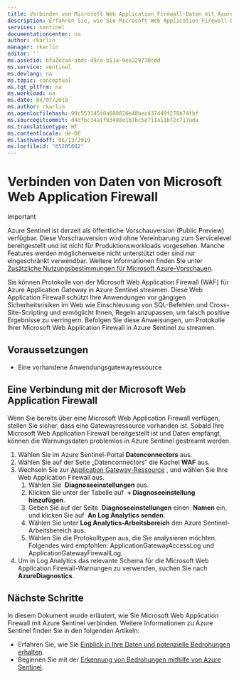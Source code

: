 ```yaml
---
title: Verbinden von Microsoft Web Application Firewall-Daten mit Azure Sentinel Preview | Microsoft-Dokumentation
description: Erfahren Sie, wie Sie Microsoft Web Application Firewall-Daten mit Azure Sentinel verknüpfen.
services: sentinel
documentationcenter: na
author: rkarlin
manager: rkarlin
editor: ''
ms.assetid: bfa2eca4-abdc-49ce-b11a-0ee229770cdd
ms.service: sentinel
ms.devlang: na
ms.topic: conceptual
ms.tgt_pltfrm: na
ms.workload: na
ms.date: 04/07/2019
ms.author: rkarlin
ms.openlocfilehash: 99c553145f0a600826e48bec437449f278b74fbf
ms.sourcegitcommit: d4dfbc34a1f03488e1b7bc5e711a11b72c717ada
ms.translationtype: HT
ms.contentlocale: de-DE
ms.lasthandoff: 06/13/2019
ms.locfileid: "65205642"
---
```

# <a name="connect-data-from-microsoft-web-application-firewall"></a>Verbinden von Daten von Microsoft Web Application Firewall

> [!IMPORTANT]
> Azure Sentinel ist derzeit als öffentliche Vorschauversion (Public Preview) verfügbar.
> Diese Vorschauversion wird ohne Vereinbarung zum Servicelevel bereitgestellt und ist nicht für Produktionsworkloads vorgesehen. Manche Features werden möglicherweise nicht unterstützt oder sind nur eingeschränkt verwendbar. Weitere Informationen finden Sie unter [Zusätzliche Nutzungsbestimmungen für Microsoft Azure-Vorschauen](https://azure.microsoft.com/support/legal/preview-supplemental-terms/).

Sie können Protokolle von der Microsoft Web Application Firewall (WAF) für Azure Application Gateway in Azure Sentinel streamen. Diese Web Application Firewall schützt Ihre Anwendungen vor gängigen Sicherheitsrisiken im Web wie Einschleusung von SQL-Befehlen und Cross-Site-Scripting und ermöglicht Ihnen, Regeln anzupassen, um falsch positive Ergebnisse zu verringern. Befolgen Sie diese Anweisungen, um Protokolle Ihrer Microsoft Web Application Firewall in Azure Sentinel zu streamen.


## <a name="prerequisites"></a>Voraussetzungen

- Eine vorhandene Anwendungsgatewayressource

## <a name="connect-to-microsoft-web-application-firewall"></a>Eine Verbindung mit der Microsoft Web Application Firewall

Wenn Sie bereits über eine Microsoft Web Application Firewall verfügen, stellen Sie sicher, dass eine Gatewayressource vorhanden ist.
Sobald Ihre Microsoft Web Application Firewall bereitgestellt ist und Daten empfängt, können die Warnungsdaten problemlos in Azure Sentinel gestreamt werden.
    
1. Wählen Sie im Azure Sentinel-Portal **Datenconnectors** aus.
1. Wählen Sie auf der Seite „Datenconnectors“ die Kachel **WAF** aus.
1. Wechseln Sie zur [Application Gateway-Ressource](https://ms.portal.azure.com/#blade/HubsExtension/BrowseAllResourcesBlade/resourceType/Microsoft.Network%2FapplicationGateways) , und wählen Sie Ihre Web Application Firewall aus.
    1. Wählen Sie  **Diagnoseeinstellungen** aus.
    1. Klicken Sie unter der Tabelle auf  **+ Diagnoseeinstellung hinzufügen**.
    1. Geben Sie auf der Seite  **Diagnoseeinstellungen** einen  **Namen** ein, und klicken Sie auf  **An Log Analytics senden**.
    1. Wählen Sie unter **Log Analytics-Arbeitsbereich** den Azure Sentinel-Arbeitsbereich aus.
    1. Wählen Sie die Protokolltypen aus, die Sie analysieren möchten. Folgendes wird empfohlen: ApplicationGatewayAccessLog und ApplicationGatewayFirewallLog.
1. Um in Log Analytics das relevante Schema für die Microsoft Web Application Firewall-Warnungen zu verwenden, suchen Sie nach **AzureDiagnostics**.

## <a name="next-steps"></a>Nächste Schritte
In diesem Dokument wurde erläutert, wie Sie Microsoft Web Application Firewall mit Azure Sentinel verbinden. Weitere Informationen zu Azure Sentinel finden Sie in den folgenden Artikeln:
- Erfahren Sie, wie Sie [Einblick in Ihre Daten und potenzielle Bedrohungen erhalten](quickstart-get-visibility.md).
- Beginnen Sie mit der [Erkennung von Bedrohungen mithilfe von Azure Sentinel](tutorial-detect-threats.md).
